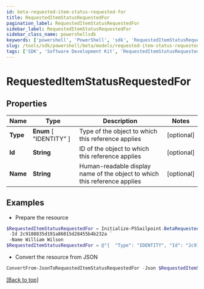 ```yaml
---
id: beta-requested-item-status-requested-for
title: RequestedItemStatusRequestedFor
pagination_label: RequestedItemStatusRequestedFor
sidebar_label: RequestedItemStatusRequestedFor
sidebar_class_name: powershellsdk
keywords: ['powershell', 'PowerShell', 'sdk', 'RequestedItemStatusRequestedFor', 'BetaRequestedItemStatusRequestedFor'] 
slug: /tools/sdk/powershell/beta/models/requested-item-status-requested-for
tags: ['SDK', 'Software Development Kit', 'RequestedItemStatusRequestedFor', 'BetaRequestedItemStatusRequestedFor']
---
```



# RequestedItemStatusRequestedFor

## Properties

Name | Type | Description | Notes
------------ | ------------- | ------------- | -------------
**Type** |  **Enum** [  "IDENTITY" ] | Type of the object to which this reference applies | [optional] 
**Id** | **String** | ID of the object to which this reference applies | [optional] 
**Name** | **String** | Human-readable display name of the object to which this reference applies | [optional] 

## Examples

- Prepare the resource
```powershell
$RequestedItemStatusRequestedFor = Initialize-PSSailpoint.BetaRequestedItemStatusRequestedFor  -Type IDENTITY `
 -Id 2c9180835d191a86015d28455b4b232a `
 -Name William Wilson
$RequestedItemStatusRequestedFor = @"{  "Type": "IDENTITY", "Id": "2c9180835d191a86015d28455b4b232a", "Name": "William Wilson" }"@
```

- Convert the resource from JSON
```powershell
ConvertFrom-JsonToRequestedItemStatusRequestedFor -Json $RequestedItemStatusRequestedFor
```


[[Back to top]](#) 

